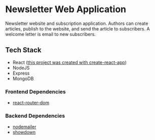 # Newsletter Web Application
Newsletter website and subscription application. Authors can create articles, publish to the website, and send the article to subscribers. A welcome letter is email to new subscribers. 

## Tech Stack
- React ([this project was created with create-react-app](https://create-react-app.dev/))
- NodeJS
- Express
- MongoDB

### Frontend Dependencies
- [react-router-dom](https://reactrouter.com/web/guides/quick-start)

### Backend Dependencies
- [nodemailer](https://nodemailer.com/about/)
- [showdown](https://github.com/showdownjs/showdown)
